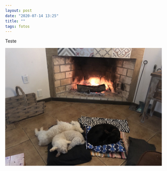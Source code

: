 ```yaml
---
layout: post
date: "2020-07-14 13:25"
title: ""
tags: fotos
---
```


Teste

![IMG_6818](/uploads/2020/07/14/img_6818.jpeg)
